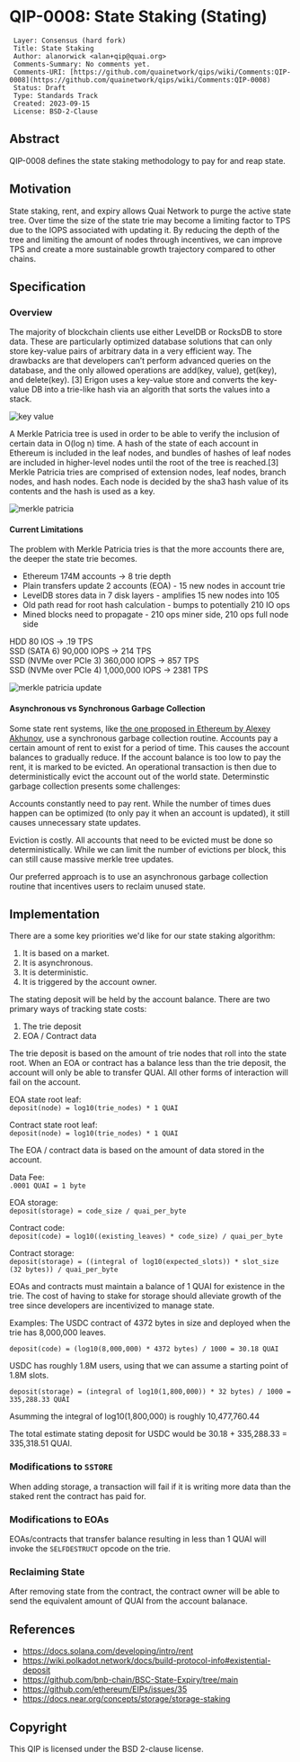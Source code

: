 # QIP-0008: State Staking (Stating)

```
 Layer: Consensus (hard fork)
 Title: State Staking
 Author: alanorwick <alan+qip@quai.org>  
 Comments-Summary: No comments yet.  
 Comments-URI: [https://github.com/quainetwork/qips/wiki/Comments:QIP-0008](https://github.com/quainetwork/qips/wiki/Comments:QIP-0008)  
 Status: Draft  
 Type: Standards Track  
 Created: 2023-09-15  
 License: BSD-2-Clause
```


## Abstract

QIP-0008 defines the state staking methodology to pay for and reap state.

## Motivation

State staking, rent, and expiry allows Quai Network to purge the active state tree. Over time the size of the state trie may become a limiting factor to TPS due to the IOPS associated with updating it. By reducing the depth of the tree and limiting the amount of nodes through incentives, we can improve TPS and create a more sustainable growth trajectory compared to other chains.

## Specification

### Overview
The majority of blockchain clients use either LevelDB or RocksDB to store data. These are particularly optimized database solutions that can only store key-value pairs of arbitrary data in a very efficient way. The drawbacks are that developers can’t perform advanced queries on the database, and the only allowed operations are add(key, value), get(key), and delete(key). [3] Erigon uses a key-value store and converts the key-value DB into a trie-like hash via an algorith that sorts the values into a stack.

![key value](images/key-value.png)

A Merkle Patricia tree is used in order to be able to verify the inclusion of certain data in O(log n) time. A hash of the state of each account in Ethereum is included in the leaf nodes, and bundles of hashes of leaf nodes are included in higher-level nodes until the root of the tree is reached.[3] Merkle Patricia tries are comprised of extension nodes, leaf nodes, branch nodes, and hash nodes. Each node is decided by the sha3 hash value of its contents and the hash is used as a key. 

![merkle patricia](images/merkle-trie.png)

#### Current Limitations
The problem with Merkle Patricia tries is that the more accounts there are, the deeper the state trie becomes.
- Ethereum 174M accounts → 8 trie depth
- Plain transfers update 2 accounts (EOA) - 15 new nodes in account trie 
- LevelDB stores data in 7 disk layers - amplifies 15 new nodes into 105
- Old path read for root hash calculation - bumps to potentially 210 IO ops
- Mined blocks need to propagate - 210 ops miner side, 210 ops full node side 

HDD 80 IOS → .19 TPS \
SSD (SATA 6) 90,000 IOPS → 214 TPS \
SSD (NVMe over PCIe 3) 360,000 IOPS → 857 TPS \
SSD (NVMe over PCIe 4) 1,000,000 IOPS → 2381 TPS

![merkle patricia update](images/merkle-trie-update.png)

#### Asynchronous vs Synchronous Garbage Collection
Some state rent systems, like [the one proposed in Ethereum by Alexey Akhunov](https://github.com/ledgerwatch/eth_state), use a synchronous garbage collection routine. Accounts pay a certain amount of rent to exist for a period of time. This causes the account balances to gradually reduce. If the account balance is too low to pay the rent, it is marked to be evicted. An operational transaction is then due to deterministically evict the account out of the world state. Determinstic garbage collection presents some challenges:

Accounts constantly need to pay rent. While the number of times dues happen can be optimized (to only pay it when an account is updated), it still causes unnecessary state updates.

Eviction is costly. All accounts that need to be evicted must be done so deterministically. While we can limit the number of evictions per block, this can still cause massive merkle tree updates.

Our preferred approach is to use an asynchronous garbage collection routine that incentives users to reclaim unused state.

## Implementation
There are a some key priorities we'd like for our state staking algorithm:
1. It is based on a market.
2. It is asynchronous.
3. It is deterministic.
4. It is triggered by the account owner.

The stating deposit will be held by the account balance. There are two primary ways of tracking state costs:
1. The trie deposit
2. EOA / Contract data

The trie deposit is based on the amount of trie nodes that roll into the state root. When an EOA or contract has a balance less than the trie deposit, the account will only be able to transfer QUAI. All other forms of interaction will fail on the account.

EOA state root leaf: \
`deposit(node) = log10(trie_nodes) * 1 QUAI`

Contract state root leaf: \
`deposit(node) = log10(trie_nodes) * 1 QUAI`


The EOA / contract data is based on the amount of data stored in the account.

Data Fee: \
`.0001 QUAI = 1 byte`

EOA storage: \
`deposit(storage) = code_size / quai_per_byte`

Contract code: \
`deposit(code) = log10((existing_leaves) * code_size) / quai_per_byte`

Contract storage: \
`deposit(storage) = ((integral of log10(expected_slots)) * slot_size (32 bytes)) / quai_per_byte`


EOAs and contracts must maintain a balance of 1 QUAI for existence in the trie. The cost of having to stake for storage should alleviate growth of the tree since developers are incentivized to manage state.

Examples:
The USDC contract of 4372 bytes in size and deployed when the trie has 8,000,000 leaves. 

```
deposit(code) = (log10(8,000,000) * 4372 bytes) / 1000 = 30.18 QUAI
```

USDC has roughly 1.8M users, using that we can assume a starting point of 1.8M slots.
```
deposit(storage) = (integral of log10(1,800,000)) * 32 bytes) / 1000 = 335,288.33 QUAI
```

Asumming the integral of log10(1,800,000) is roughly 10,477,760.44

The total estimate stating deposit for USDC would be 30.18 + 335,288.33 = 335,318.51 QUAI.

### Modifications to `SSTORE`
When adding storage, a transaction will fail if it is writing more data than the staked rent the contract has paid for.

### Modifications to EOAs
EOAs/contracts that transfer balance resulting in less than 1 QUAI will invoke the `SELFDESTRUCT` opcode on the trie.

### Reclaiming State
After removing state from the contract, the contract owner will be able to send the equivalent amount of QUAI from the account balanace.

## References
* https://docs.solana.com/developing/intro/rent
* https://wiki.polkadot.network/docs/build-protocol-info#existential-deposit
* https://github.com/bnb-chain/BSC-State-Expiry/tree/main
* https://github.com/ethereum/EIPs/issues/35
* https://docs.near.org/concepts/storage/storage-staking

## Copyright

This QIP is licensed under the BSD 2-clause license.